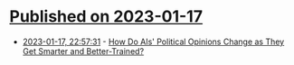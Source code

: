 # [Published on 2023-01-17](index.md)

* [2023-01-17, 22:57:31](https://news.ycombinator.com/item?id=34420721) - [How Do AIs' Political Opinions Change as They Get Smarter and Better-Trained?](https://astralcodexten.substack.com/p/how-do-ais-political-opinions-change)
